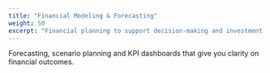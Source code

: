 ```yaml
---
title: "Financial Modeling & Forecasting"
weight: 50
excerpt: "Financial planning to support decision-making and investment."
---
```

Forecasting, scenario planning and KPI dashboards that give you clarity on financial outcomes.
